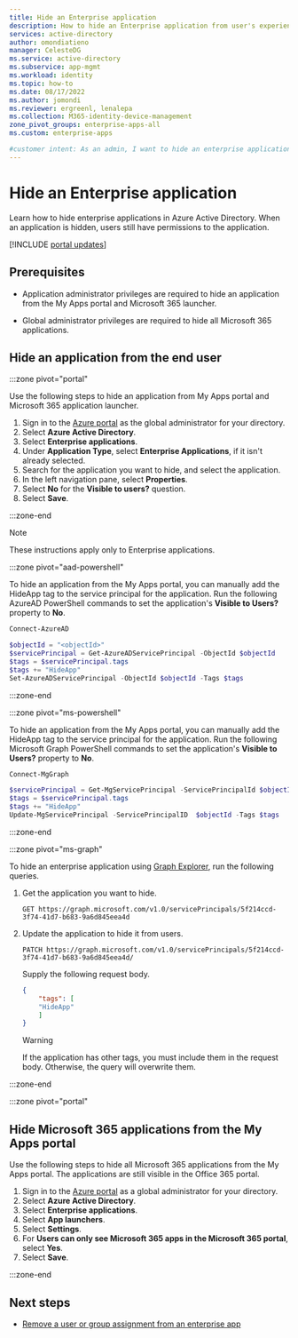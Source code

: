 ```yaml
---
title: Hide an Enterprise application
description: How to hide an Enterprise application from user's experience in Azure Active Directory access portals or Microsoft 365 launchers.
services: active-directory
author: omondiatieno
manager: CelesteDG
ms.service: active-directory
ms.subservice: app-mgmt
ms.workload: identity
ms.topic: how-to
ms.date: 08/17/2022
ms.author: jomondi
ms.reviewer: ergreenl, lenalepa
ms.collection: M365-identity-device-management
zone_pivot_groups: enterprise-apps-all
ms.custom: enterprise-apps

#customer intent: As an admin, I want to hide an enterprise application from user's experience so that it is not listed in the user's Active directory access portals or Microsoft 365 launchers
---
```


# Hide an Enterprise application

Learn how to hide enterprise applications in Azure Active Directory. When an application is hidden, users still have permissions to the application.

[!INCLUDE [portal updates](../includes/portal-update.md)]

## Prerequisites

- Application administrator privileges are required to hide an application from the My Apps portal and Microsoft 365 launcher.

- Global administrator privileges are required to hide all Microsoft 365 applications.

## Hide an application from the end user

:::zone pivot="portal"

Use the following steps to hide an application from My Apps portal and Microsoft 365 application launcher.

1. Sign in to the [Azure portal](https://portal.azure.com) as the global administrator for your directory.
1. Select **Azure Active Directory**.
1. Select **Enterprise applications**.
1. Under **Application Type**, select **Enterprise Applications**, if it isn't already selected.
1. Search for the application you want to hide, and select the application.
1. In the left navigation pane, select **Properties**.
1. Select **No** for the **Visible to users?** question.
1. Select **Save**.

:::zone-end

> [!NOTE]
> These instructions apply only to Enterprise applications.

:::zone pivot="aad-powershell"


To hide an application from the My Apps portal, you can manually add the HideApp tag to the service principal for the application. Run the following AzureAD PowerShell commands to set the application's **Visible to Users?** property to **No**.

```PowerShell
Connect-AzureAD

$objectId = "<objectId>"
$servicePrincipal = Get-AzureADServicePrincipal -ObjectId $objectId
$tags = $servicePrincipal.tags
$tags += "HideApp"
Set-AzureADServicePrincipal -ObjectId $objectId -Tags $tags
```
:::zone-end

:::zone pivot="ms-powershell"

To hide an application from the My Apps portal, you can manually add the HideApp tag to the service principal for the application. Run the following Microsoft Graph PowerShell commands to set the application's **Visible to Users?** property to **No**.

```PowerShell
Connect-MgGraph

$servicePrincipal = Get-MgServicePrincipal -ServicePrincipalId $objectId
$tags = $servicePrincipal.tags
$tags += "HideApp"
Update-MgServicePrincipal -ServicePrincipalID  $objectId -Tags $tags
```
:::zone-end

:::zone pivot="ms-graph"

To hide an enterprise application using [Graph Explorer](https://developer.microsoft.com/graph/graph-explorer), run the following queries.

1. Get the application you want to hide.

   ```http
   GET https://graph.microsoft.com/v1.0/servicePrincipals/5f214ccd-3f74-41d7-b683-9a6d845eea4d
   ```
1. Update the application to hide it from users.

   ```http
   PATCH https://graph.microsoft.com/v1.0/servicePrincipals/5f214ccd-3f74-41d7-b683-9a6d845eea4d/
   ```

    Supply the following request body.

    ```json
    {
        "tags": [
        "HideApp"
        ]
    }
    ```
   
   >[!WARNING]
   >If the application has other tags, you must include them in the request body. Otherwise, the query will overwrite them.

:::zone-end

:::zone pivot="portal"

## Hide Microsoft 365 applications from the My Apps portal

Use the following steps to hide all Microsoft 365 applications from the My Apps portal. The applications are still visible in the Office 365 portal.

1. Sign in to the [Azure portal](https://portal.azure.com) as a global administrator for your directory.
1. Select **Azure Active Directory**.
1. Select **Enterprise applications**.
1. Select **App launchers**.
2. Select **Settings**.
3. For **Users can only see Microsoft 365 apps in the Microsoft 365 portal**, select **Yes**.
4. Select **Save**.

:::zone-end
## Next steps

- [Remove a user or group assignment from an enterprise app](./assign-user-or-group-access-portal.md)
